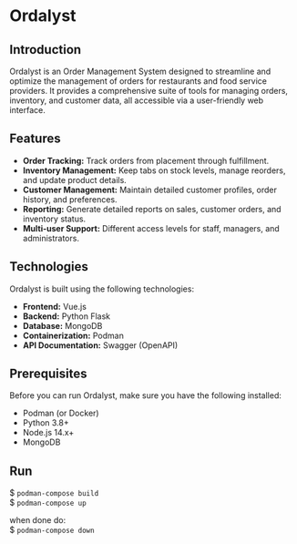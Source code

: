 # Ordalyst

## Introduction
Ordalyst is an Order Management System designed to streamline and optimize the management of orders for restaurants and food service providers. It provides a comprehensive suite of tools for managing orders, inventory, and customer data, all accessible via a user-friendly web interface.

## Features
- **Order Tracking:** Track orders from placement through fulfillment.
- **Inventory Management:** Keep tabs on stock levels, manage reorders, and update product details.
- **Customer Management:** Maintain detailed customer profiles, order history, and preferences.
- **Reporting:** Generate detailed reports on sales, customer orders, and inventory status.
- **Multi-user Support:** Different access levels for staff, managers, and administrators.

## Technologies
Ordalyst is built using the following technologies:
- **Frontend:** Vue.js
- **Backend:** Python Flask
- **Database:** MongoDB
- **Containerization:** Podman
- **API Documentation:** Swagger (OpenAPI)

## Prerequisites
Before you can run Ordalyst, make sure you have the following installed:
- Podman (or Docker)
- Python 3.8+
- Node.js 14.x+
- MongoDB

## Run

$ `podman-compose build` \
$ `podman-compose up`

when done do: \
$ `podman-compose down`
